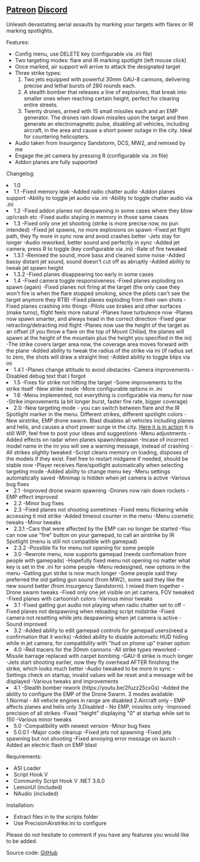 <a href=https://www.patreon.com/RusLanParty>Patreon</a>
<a href=https://discord.gg/yAHThHFcAx>Discord</a></b>
-------------------------------------------------------------------------------------------------------------------------

<p>Unleash devastating aerial assaults by marking your targets with flares or IR marking spotlights.</p>

<p>Features:</p>
<ul>
  <li>Config menu, use DELETE key (configurable via .ini file)</li>
  <li>Two targeting modes: flare and IR marking spotlight (left mouse click)</li>
  <li>Once marked, air support will arrive to attack the designated target</li>
  <li>Three strike types:
    <ol>
      <li>Two jets equipped with powerful 30mm GAU-8 cannons, delivering precise and lethal bursts of 280 rounds each.</li>
      <li>A stealth bomber that releases a line of explosives, that break into smaller ones when reaching certain height, perfect for clearing entire streets.</li>
      <li>Twenty drones, armed with 15 small missiles each and an EMP generator. The drones rain down missiles upon the target and then generate an electromagnetic pulse, disabling all vehicles, including aircraft, in the area and cause a short power outage in the city. Ideal for countering helicopters.</li>
    </ol>
  </li>
  <li>Audio taken from Insurgency Sandstorm, DCS, MW2, and remixed by me</li>
  <li>Engage the jet camera by pressing R (configurable via .ini file)</li>
  <li>Addon planes are fully supported</li>
</ul>

Changelog:
<li>1.0

<li>1.1
-Fixed memory leak
-Added radio chatter audio
-Addon planes support
-Ability to toggle jet audio via .ini
-Ability to toggle chatter audio via .ini

<li>1.2
-Fixed addon planes not despawning in some cases where they blow up/crash etc
-Fixed audio staying in memory in those same cases

<li>1.3
-Fixed only one jet shooting (strike is more precise now, no pun intended)
-Fixed jet spawns, no more explosions on spawn
-Fixed jet flight path, they fly more in sync now and avoid crashes better
-Jets stay for longer
-Audio reworked, better sound and perfectly in sync
-Added jet camera, press R to toggle (key configurable via .ini)
-Rate of fire tweaked

<li>1.3.1
-Remixed the sound, more bass and cleaned some noise
-Added bassy distant jet sound, sound doesn't cut off as abruptly
-Added ability to tweak jet spawn height

<li>1.3.2
-Fixed planes disappearing too early in some cases

<li>1.4
-Fixed camera toggle responsiveness
-Fixed planes exploding on spawn (again)
-Fixed planes not firing at the target (the only case they won't fire is when the flare stopped smoking, since the pilots can't see the target anymore they RTB)
-Fixed planes exploding from their own shots
-Fixed planes crashing into things
-Pilots use brakes and other surfaces (make turns), flight feels more natural
-Planes have turbulence now
-Planes now spawn smarter, and always head in the correct direction
-Fixed gear retracting/detracting mid flight
-Planes now use the height of the target as an offset (if you throw a flare on the top of Mount Chiliad, the planes will spawn at the height of the mountain plus the height you specified in the ini)
-The strike covers larger area now, the coverage area moves forward with the plane
-Added ability to tweak the radius of the strike via ini (if radius set to zero, the shots will draw a straight line)
-Added ability to toggle blips via ini

<li>1.4.1
-Planes change attitude to avoid obstacles
-Camera improvements
-Disabled debug text that I forgot

<li>1.5
-Fixes for strike not hitting the target
-Some improvements to the strike itself
-New strike mode
-More configurable options in .ini

<li>1.6
-Menu implemented, not everything is configurable via menu for now
-Strike improvements (a bit longer burst, faster fire rate, bigger coverage)

<li>2.0
-New targeting mode - you can switch between flare and the IR Spotlight marker in the menu. Different strikes, different spotlight colors
-New airstrike, EMP drone swarm. Blast disables all vehicles including planes and helis, and causes a short power surge in the city. <a href="https://youtu.be/CSU7i4wLFk0">Here it is in action</a> It is still WIP, feel free to post your ideas and suggestions
-Menu adjustments
-Added effects on radar when planes spawn/despawn
-Incase of incorrect model name in the ini you will see a warning message, instead of crashing
-All strikes slightly tweaked
-Script cleans memory on loading, disposes of the models if they exist. Feel free to restart midgame if needed, should be stable now
-Player receives flare/spotlight automatically when selecting targeting mode
-Added ability to change menu key
-Menu settings automatically saved
-Minimap is hidden when jet camera is active
-Various bug fixes

<li>2.1
-Improved drone swarm spawning
-Drones now rain down rockets
-EMP effect improved

<li>2.2
-Minor bug fixes

<li>2.3
-Fixed planes not shooting sometimes
-Fixed menu flickering while accessing it mid strike
-Added timeout counter in the menu
-Menu cosmetic tweaks
-Minor tweaks

<li>2.3.1
-Cars that were affected by the EMP can no longer be started
-You can now use "fire" button on your gamepad, to call an airstrike by IR Spotlight (menu is still not compatible with gamepad)

<li>2.3.2
-Possible fix for menu not opening for some people

<li>3.0
-Rewrote menu, now supports gamepad (needs confirmation from people with gamepads)
-Hopefully fixed menu not opening no matter what key is set in the .ini for some people
-Menu redesigned, new options in the menu
-Gatling gun strike is now much longer
-Some people said they preferred the old gatling gun sound (from MW2), some said they like the new sound better (from Insurgency Sandstorm). I mixed them together
-Drone swarm tweaks
-Fixed only one jet visible on jet camera, FOV tweaked
-Fixed planes with cartoonish colors
-Various minor tweaks

<li>3.1
-Fixed gatling gun audio not playing when radio chatter set to off
-Fixed planes not despawning when reloading script midstrike
-Fixed camera not resetting while jets despawning when jet camera is active
-Sound improved

<li>3.2
-Added ability to edit gamepad controls for gamepad users(need a confirmation that it works)
-Added ability to disable automatic HUD hiding while in jet camera, for compatibility with "hud on phone up" trainer option

<li>4.0
-Red tracers for the 30mm cannons
-All strike types reworked
-Missile barrage replaced with carpet bombing
-GAU-8 strike is much longer
-Jets start shooting earlier, now they fly overhead AFTER finishing the strike, which looks much better
-Audio tweaked to be more in sync
-Settings check on startup, invalid values will be reset and a message will be displayed
-Various tweaks and improvements

<li>4.1
-Stealth bomber rework (https://youtu.be/2fuzz25cxGs)
-Added the ability to configure the EMP of the Drone Swarm. 3 modes available:
1.Normal - All vehicle engines in range are disabled
2.Aircraft only - EMP affects planes and helis only
3.Disabled - No EMP, missiles only
-Improved precision of all strikes
-Fixed "height" displaying "0" at startup while set to 150
-Various minor tweaks

<li>5.0
-Compatibility with newest version
-Minor bug fixes

<li>5.0.0.1
-Major code cleanup
-Fixed jets not spawning
-Fixed jets spawning but not shooting
-Fixed annoying error message on launch
-Added an electric flash on EMP blast

Requirements:
<li>ASI Loader
<li>Script Hook V
<li>Community Script Hook V .NET 3.6.0
<li>LemonUI (included)
<li>NAudio (included)

Installation:
<li>Extract files in to the scripts folder
<li>Use PrecisionAirstrike.ini to configure

Please do not hesitate to comment if you have any features you would like to be added.

Source code:
<a href="https://github.com/RusLanParty/Airstrike">GitHub</a>
